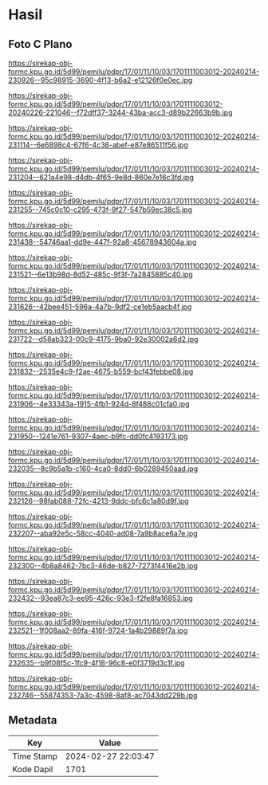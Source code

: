 # Hasil

## Foto C Plano

https://sirekap-obj-formc.kpu.go.id/5d99/pemilu/pdpr/17/01/11/10/03/1701111003012-20240214-230926--95c98915-3690-4f13-b6a2-e12126f0e0ec.jpg

https://sirekap-obj-formc.kpu.go.id/5d99/pemilu/pdpr/17/01/11/10/03/1701111003012-20240226-221046--f72dff37-3244-43ba-acc3-d89b22663b9b.jpg

https://sirekap-obj-formc.kpu.go.id/5d99/pemilu/pdpr/17/01/11/10/03/1701111003012-20240214-231114--6e6898c4-67f6-4c36-abef-e87e86511f56.jpg

https://sirekap-obj-formc.kpu.go.id/5d99/pemilu/pdpr/17/01/11/10/03/1701111003012-20240214-231204--621a4e98-d4db-4f65-9e8d-860e7e16c3fd.jpg

https://sirekap-obj-formc.kpu.go.id/5d99/pemilu/pdpr/17/01/11/10/03/1701111003012-20240214-231255--745c0c10-c295-473f-9f27-547b59ec38c5.jpg

https://sirekap-obj-formc.kpu.go.id/5d99/pemilu/pdpr/17/01/11/10/03/1701111003012-20240214-231438--54746aa1-dd9e-447f-92a8-45678943604a.jpg

https://sirekap-obj-formc.kpu.go.id/5d99/pemilu/pdpr/17/01/11/10/03/1701111003012-20240214-231521--6e13b98d-8d52-485c-9f3f-7a2845885c40.jpg

https://sirekap-obj-formc.kpu.go.id/5d99/pemilu/pdpr/17/01/11/10/03/1701111003012-20240214-231626--42bee451-596a-4a7b-9df2-ce1eb5aacb4f.jpg

https://sirekap-obj-formc.kpu.go.id/5d99/pemilu/pdpr/17/01/11/10/03/1701111003012-20240214-231722--d58ab323-00c9-4175-9ba0-92e30002a6d2.jpg

https://sirekap-obj-formc.kpu.go.id/5d99/pemilu/pdpr/17/01/11/10/03/1701111003012-20240214-231832--2535e4c9-f2ae-4675-b559-bcf43febbe08.jpg

https://sirekap-obj-formc.kpu.go.id/5d99/pemilu/pdpr/17/01/11/10/03/1701111003012-20240214-231906--4e33343a-1915-4fb1-924d-8f488c01cfa0.jpg

https://sirekap-obj-formc.kpu.go.id/5d99/pemilu/pdpr/17/01/11/10/03/1701111003012-20240214-231950--1241e761-9307-4aec-b9fc-dd0fc4193173.jpg

https://sirekap-obj-formc.kpu.go.id/5d99/pemilu/pdpr/17/01/11/10/03/1701111003012-20240214-232035--8c9b5a1b-c160-4ca0-8dd0-6b0289450aad.jpg

https://sirekap-obj-formc.kpu.go.id/5d99/pemilu/pdpr/17/01/11/10/03/1701111003012-20240214-232126--98fab088-72fc-4213-9ddc-bfc6c1a80d9f.jpg

https://sirekap-obj-formc.kpu.go.id/5d99/pemilu/pdpr/17/01/11/10/03/1701111003012-20240214-232207--aba92e5c-58cc-4040-ad08-7a9b8ace6a7e.jpg

https://sirekap-obj-formc.kpu.go.id/5d99/pemilu/pdpr/17/01/11/10/03/1701111003012-20240214-232300--4b8a8462-7bc3-46de-b827-7273f4416e2b.jpg

https://sirekap-obj-formc.kpu.go.id/5d99/pemilu/pdpr/17/01/11/10/03/1701111003012-20240214-232432--93ea87c3-ee95-426c-93e3-f2fe8fa16853.jpg

https://sirekap-obj-formc.kpu.go.id/5d99/pemilu/pdpr/17/01/11/10/03/1701111003012-20240214-232521--1f008aa2-89fa-416f-9724-1a4b29889f7a.jpg

https://sirekap-obj-formc.kpu.go.id/5d99/pemilu/pdpr/17/01/11/10/03/1701111003012-20240214-232635--b9f08f5c-1fc9-4f18-96c8-e0f3719d3c1f.jpg

https://sirekap-obj-formc.kpu.go.id/5d99/pemilu/pdpr/17/01/11/10/03/1701111003012-20240214-232746--55874353-7a3c-4598-8af8-ac7043dd229b.jpg


## Metadata

| Key        | Value               |
| ---------- | ------------------- |
| Time Stamp | 2024-02-27 22:03:47 |
| Kode Dapil | 1701                |



